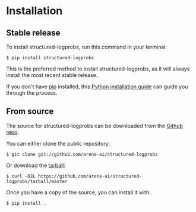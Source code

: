 # Installation

## Stable release

To install structured-logprobs, run this command in your
terminal:

``` console
$ pip install structured-logprobs
```

This is the preferred method to install structured-logprobs, as it will always install the most recent stable release.

If you don't have [pip][] installed, this [Python installation guide][]
can guide you through the process.

## From source

The source for structured-logprobs can be downloaded from
the [Github repo][].

You can either clone the public repository:

``` console
$ git clone git://github.com/arena-ai/structured-logprobs
```

Or download the [tarball][]:

``` console
$ curl -OJL https://github.com/arena-ai/structured-logprobs/tarball/master
```

Once you have a copy of the source, you can install it with:

``` console
$ pip install .
```

  [pip]: https://pip.pypa.io
  [Python installation guide]: http://docs.python-guide.org/en/latest/starting/installation/
  [Github repo]: https://github.com/%7B%7B%20cookiecutter.github_username%20%7D%7D/%7B%7B%20cookiecutter.project_slug%20%7D%7D
  [tarball]: https://github.com/%7B%7B%20cookiecutter.github_username%20%7D%7D/%7B%7B%20cookiecutter.project_slug%20%7D%7D/tarball/master
